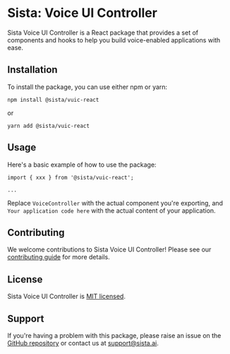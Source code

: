 # Sista: Voice UI Controller

Sista Voice UI Controller is a React package that provides a set of components and hooks to help you build voice-enabled applications with ease.

## Installation

To install the package, you can use either npm or yarn:

```
npm install @sista/vuic-react
```

or

```
yarn add @sista/vuic-react
```

## Usage

Here's a basic example of how to use the package:

```
import { xxx } from '@sista/vuic-react';

...
```

Replace `VoiceController` with the actual component you're exporting, and `Your application code here` with the actual content of your application.

## Contributing

We welcome contributions to Sista Voice UI Controller! Please see our [contributing guide](LINK_TO_CONTRIBUTING_GUIDE) for more details.

## License

Sista Voice UI Controller is [MIT licensed](./LICENSE).

## Support

If you're having a problem with this package, please raise an issue on the [GitHub repository](LINK_TO_GITHUB_REPO) or contact us at [support@sista.ai](mailto:support@sista.ai).